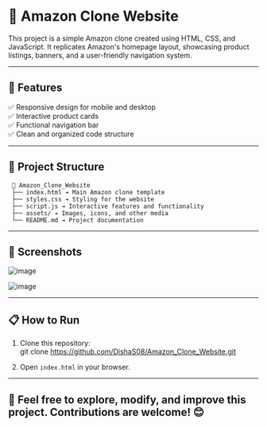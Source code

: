 # 🛒 Amazon Clone Website

This project is a simple Amazon clone created using HTML, CSS, and JavaScript. It replicates Amazon's homepage layout, showcasing product listings, banners, and a user-friendly navigation system.

---

## 🚀 Features
✅ Responsive design for mobile and desktop  
✅ Interactive product cards  
✅ Functional navigation bar  
✅ Clean and organized code structure  

---

## 📂 Project Structure
```
 📂 Amazon_Clone_Website
 ├── index.html ➔ Main Amazon clone template
 ├── styles.css ➔ Styling for the website
 ├── script.js ➔ Interactive features and functionality
 ├── assets/ ➔ Images, icons, and other media
 └── README.md ➔ Project documentation
```

---

## 📸 Screenshots

![image](https://github.com/user-attachments/assets/3635ccf5-ffd9-4403-bce0-a12382e6618c)

![image](https://github.com/user-attachments/assets/98b50196-8da9-429e-b196-8ac2bfd14341)

---

## 📋 How to Run
1. Clone this repository:  
git clone https://github.com/DishaS08/Amazon_Clone_Website.git

2. Open `index.html` in your browser.

---

## 💬 Feel free to explore, modify, and improve this project. Contributions are welcome! 😊
